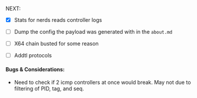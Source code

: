 NEXT:

- [X] Stats for nerds reads controller logs
- [ ] Dump the config the payload was generated with in the `about.md`
- [ ] X64 chain busted for some reason
 - [ ] Addtl protocols



 #### Bugs & Considerations:
  - Need to check if 2 icmp controllers at once would break. May not due to filtering of PID, tag, and seq. 
